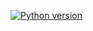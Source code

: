 [![Python version](https://img.shields.io/pypi/pyversions/Django.svg?maxAge=2592000)](https://img.shields.io/badge/python-2.7-brightgreen.svg)